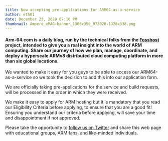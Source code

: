 ```yaml
---
title: Now accepting pre-applications for ARM64-as-a-service
author: eth01
date: December 23, 2020 07:10 PM
thumbnail: Ampere_eMAG-banner_1366x350_073020-1320x338.png
---
```


#### Arm-64.com is a daily blog, run by the technical folks from the [Fosshost](https://fosshost.org) project, intended to give you a real insight into the world of ARM computing. Share our journey of how we plan, manage, coordinate, and deploy a hyperscale ARMv8 distributed cloud computing platform in more than six global locations.

We wanted to make it easy for you guys to be able to access our ARM64-as-a-service so we took the decision to add this into our application form.

We are officially taking pre-applications for the service and build requests, will be processed in the order in which they were received.

We make it easy to apply for ARM hosting but it is mandatory that you read our Eligibility Criteria before applying, to ensure that you are a good fit! Ensuring you understand our criteria before applying, will save your time and disappointment if not approved.
  
Please take the opportunity to [follow us on
Twitter](https://twitter.com/fosshostorg) and share this web page with educational
groups, ARM fans, and like-minded individuals.

